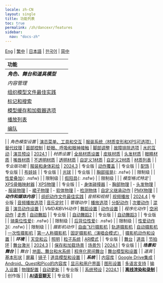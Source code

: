 ```yaml
---
locale: zh-CN
layout: single
title: 功能列表
toc: true
permalink: /zh/dancexr/features
sidebar:
  nav: "docs-zh"
---
```

[Eng](/dancexr/features) | [繁中](/tw/dancexr/features) | [日本語](/jp/dancexr/features) | [한국어](/kr/dancexr/features) | [简中](/zh/dancexr/features)

| 功能 |  |  |
| :--- | ---: | ---: |
| ***角色、舞台和道具模型*** 
| *内容管理*
| [组织模型文件最佳实践](preparecontent#3d-models)
| [标记和搜索](features/tagging) 
| [模型缓存和加载器选项](features/loader_options) 
| [播放列表](features/actor_playlist)
| [编队](features/formation)
|
| *角色模型设置*
| [演员菜单、工具和交互](features/actor_tools)
| [服装系统（材质变形和XPS可选项）](features/optionals)
| [替代纹理](features/alternative_textures)
| [面部控制](features/facial_control)
| [眨眼、呼吸和眼神接触](features/eyecontact)
| [脚部调整](features/feet_adjustments)
| [故障排除选项](features/troubleshooting_options)
| [水的互动](features/water_interaction.md)
| [演员预设](features/actor_presets.md) | [2024.1](releases/2024.1.md)
|
| *材质设置*
| [全局材质设置](features/material_global.md)
| [皮肤材质](features/material_skin.md)
| [头发材质](features/material_hair.md)
| [眼睛材质](features/material_eyes.md)
| [嘴唇材质](features/material_lips.md)
| [不透明材质](features/material_opaque.md)
| [透明材质](features/material_transparent.md)
| [自定义1材质](features/material_custom1.md)
| [自定义2材质](features/material_custom1.md)
| [材质列表](features/material_settings.md)
|
| *专业版功能*
| [服装和身体彩绘](features/outfit_body_paint) | [2024.3](releases/2024.3.md) | 专业版
| [动作覆盖](features/motion_override) | | 专业版 |
| [配饰](features/accessory.md) | | 专业版 |
| [布娃娃](features/ragdoll.md) | | 专业版 |
| [光球](features/lightball.md) | | 专业版 |
| [胸部摇晃](features/boob_shake_sex_overlay){: .nsfw} | | 限制级 |
| [性爱叠加](features/boob_shake_sex_overlay){: .nsfw} | | 限制级 |
| [假阳具](features/dildo){: .nsfw} | | 限制级 |
|
| *模型格式特定*
| [XPS骨骼映射器](features/bone_mapper.md)
| [XPS物理](features/xps_physics) | | 专业版 |
| - [身体碰撞器](features/xps_body_colliders.md)
| - [胸部物理](features/xps_boobs.md)
| - [头发物理](features/xps_hair.md)
| - [服装物理](features/xps_cloth.md)
| - [裙子物理](features/xps_skirt.md)
| - [软体物理](features/xps_softbody.md)
| - [检测物体](features/xps_detech.md)
| [自定义继承动作](features/custom_inherit.md)
| [PMX物理](features/pmx_physics)
|
| ***动作和媒体内容*** |
| [组织动作文件最佳实践](preparecontent#motion-files)
| *音频和视频*
| [视频播放](features/video_playback) | [2024.4](releases/2024.4.md) | 专业版
| [音频播放选项](features/audio_options)
| [音乐定时](features/music_timing)
|
| *管理动作*
| [播放选项](features/playback_options)
| [分配动作](features/assign_motion)
| [次要动作](features/secondary_motion)
| [混音](features/remix)
| [演员动作设置](features/actor_motion_settings)
|
| *VMD和BVH动作*
| [舞蹈设置](features/dance_set)
| [动作设置](features/motion_settings)
|
| *程序化动作*
| [空闲动作](features/idle_motion.md)
| [走秀](features/catwalk.md)
| [自动舞蹈](features/autodance) | | 专业版 |
| [自动舞蹈2](features/autodance2) | | 专业版 |
| [自动舞蹈3](features/autodance3.md) | | 专业版 |
| [骑乘位性爱](features/scg_motion){: .nsfw} | | 限制级 |
| [后背位性爱](features/sfb_motion){: .nsfw} | | 限制级 |
| [性爱动作3](features/sm3_motion){: .nsfw} | | 限制级 |
|
| *摄影机动作*
| [自由飞行摄影机](features/camera)
| [轨道摄影机](features/camera)
| [自动摄影机](features/camera)
| [一次性摄影机](features/camera)
| [第一人称摄影机](features/camera)
| [固定摄影机（演唱会模式）](features/camera)
| [摄影机动作和设置](features/camera)
|
| ***环境*** |
| [天空和云](features/skymap)
| [照明](features/lighting)
| [粒子系统](features/particles)
| [AR模式](features/ar_mode) | | 专业版 |
| [舞台](features/stages)
| [道具](features/props)
| [节拍环](features/beats_ring.md)
| [舞台激光](features/laser.md) | [2024.3](releases/2024.3.md) |
| [保存和加载场景](features/save_scene.md)
| [场景包](features/scene_bundle.md) | [2024.1](releases/2024.1.md) | 专业版 |
|
| ***场景和舞台*** |
| *舞台*
| [地面、舞台和水系统](features/ground)
| [程序化房间舞台](features/room_stage)
| [舞台模型和设置](features/stages)
|
| *道具*
| [基本形状](features/primitive_shapes)
| [屏幕](features/screen.md)
| [镜子](features/mirror.md)
| [道具模型和设置](features/props.md)
|
| ***系统*** |
| [内容库](preparecontent)
| [Google Drive集成](features/googledrive)
| [Android、Quest和Pico的内容库](content_android_quest)
| [显示和用户界面](features/display_settings)
| [图形设置](features/graphics)
| [多语言支持](features/languages.md)
| [输入设置](features/controls)
| [物理配置](features/system_physics)
| [自动更新](features/autoupdate) | | 专业版 |
| [系统预设](features/system_presets.md) | [2024.1](releases/2024.1.md)
|
| [**离线渲染和录制**](creator.md) | | 创作版 |
|
| [**AI语音聊天**](ai_chat) | | 专业版 |